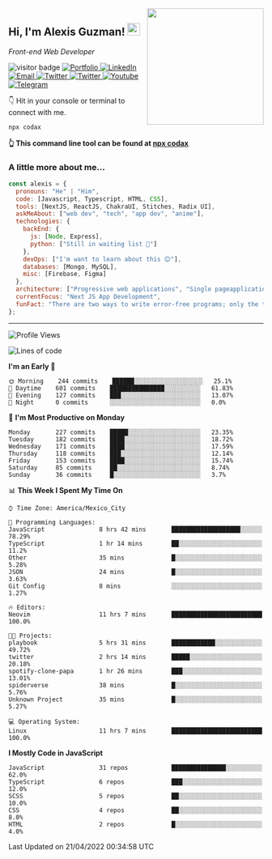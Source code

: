 <img align='right' src="https://media.giphy.com/media/M9gbBd9nbDrOTu1Mqx/giphy.gif" width="230">
<h2>Hi, I'm Alexis Guzman! <img src="https://media.giphy.com/media/hvRJCLFzcasrR4ia7z/giphy.gif" width="25px"></h2>
<p><em>Front-end Web Developer</em></p>

<p>
  <img src="https://visitor-badge.glitch.me/badge?page_id=a12989x.a12989x&left_color=black&right_color=gray" alt="visitor badge"/>
  <a href='https://www.codingcodax.dev/' target='_blank'>
    <img alt='Portfolio' src='https://img.shields.io/badge/Portfolio-black?logo=vercel&style=flat-square'>
  </a>
  <a href='https://linkedin.com/in/codax/' target='_blank'>
    <img alt='LinkedIn' src='https://img.shields.io/badge/LinkedIn-black?logo=LinkedIn&style=flat-square'>
  </a>
  <a href='mailto:codaxtech@gmail.com' target='_blank'>
    <img alt='Email' src='https://img.shields.io/badge/Email-black?logo=Gmail&style=flat-square'>
  </a>
  <a href='https://twitter.com/codingcodax' target='_blank'>
    <img alt='Twitter' src='https://img.shields.io/badge/Twitter-black?logo=Twitter&style=flat-square'>
  </a>
  <a href='https://www.instagram.com/codingcodax/' target='_blank'>
    <img alt='Twitter' src='https://img.shields.io/badge/Instagram-black?logo=Instagram&style=flat-square'>
  </a>
  <a href='https://www.youtube.com/channel/UCMY0GhV1HuX4XdbgalC77VQ' target='_blank'>
    <img alt='Youtube' src='https://img.shields.io/badge/YouTube-black?logo=Youtube&style=flat-square'>
  </a>
  <a href='https://t.me/codingcodax' target='_blank'>
    <img alt='Telegram' src='https://img.shields.io/badge/Telegram-black?logo=Telegram&logoColor=ffffff&style=flat-square'>
  </a>
</p>

👇 Hit in your console or terminal to connect with me.

```bash
npx codax
```
**👆 This command line tool can be found at [npx codax](https://github.com/a12989x/npx-codax)**

<h3>A little more about me...</h3>

```javascript
const alexis = {
  pronouns: "He" | "Him",
  code: [Javascript, Typescript, HTML, CSS],
  tools: [NextJS, ReactJS, ChakraUI, Stitches, Radix UI],
  askMeAbout: ["web dev", "tech", "app dev", "anime"],
  technologies: {
    backEnd: {
      js: [Node, Express],
      python: ["Still in waiting list 🥲"]
    },
    devOps: ["I'm want to learn about this 😊"],
    databases: [Mongo, MySQL],
    misc: [Firebase, Figma]
  },
  architecture: ["Progressive web applications", "Single pageapplications"],
  currentFocus: "Next JS App Development",
  funFact: "There are two ways to write error-free programs; only the third one works"
};
```

---

<!--START_SECTION:waka-->
![Profile Views](http://img.shields.io/badge/Profile%20Views-3-blue)

![Lines of code](https://img.shields.io/badge/From%20Hello%20World%20I%27ve%20Written-1%20Million%20lines%20of%20code-blue)

**I'm an Early 🐤** 

```text
🌞 Morning    244 commits    ██████░░░░░░░░░░░░░░░░░░░   25.1% 
🌆 Daytime    601 commits    ███████████████░░░░░░░░░░   61.83% 
🌃 Evening    127 commits    ███░░░░░░░░░░░░░░░░░░░░░░   13.07% 
🌙 Night      0 commits      ░░░░░░░░░░░░░░░░░░░░░░░░░   0.0%

```
📅 **I'm Most Productive on Monday** 

```text
Monday       227 commits    █████░░░░░░░░░░░░░░░░░░░░   23.35% 
Tuesday      182 commits    ████░░░░░░░░░░░░░░░░░░░░░   18.72% 
Wednesday    171 commits    ████░░░░░░░░░░░░░░░░░░░░░   17.59% 
Thursday     118 commits    ███░░░░░░░░░░░░░░░░░░░░░░   12.14% 
Friday       153 commits    ████░░░░░░░░░░░░░░░░░░░░░   15.74% 
Saturday     85 commits     ██░░░░░░░░░░░░░░░░░░░░░░░   8.74% 
Sunday       36 commits     █░░░░░░░░░░░░░░░░░░░░░░░░   3.7%

```


📊 **This Week I Spent My Time On** 

```text
⌚︎ Time Zone: America/Mexico_City

💬 Programming Languages: 
JavaScript               8 hrs 42 mins       ███████████████████░░░░░░   78.29% 
TypeScript               1 hr 14 mins        ██░░░░░░░░░░░░░░░░░░░░░░░   11.2% 
Other                    35 mins             █░░░░░░░░░░░░░░░░░░░░░░░░   5.28% 
JSON                     24 mins             █░░░░░░░░░░░░░░░░░░░░░░░░   3.63% 
Git Config               8 mins              ░░░░░░░░░░░░░░░░░░░░░░░░░   1.27%

🔥 Editors: 
Neovim                   11 hrs 7 mins       █████████████████████████   100.0%

🐱‍💻 Projects: 
playbook                 5 hrs 31 mins       ████████████░░░░░░░░░░░░░   49.72% 
twitter                  2 hrs 14 mins       █████░░░░░░░░░░░░░░░░░░░░   20.18% 
spotify-clone-papa       1 hr 26 mins        ███░░░░░░░░░░░░░░░░░░░░░░   13.01% 
spiderverse              38 mins             █░░░░░░░░░░░░░░░░░░░░░░░░   5.76% 
Unknown Project          35 mins             █░░░░░░░░░░░░░░░░░░░░░░░░   5.27%

💻 Operating System: 
Linux                    11 hrs 7 mins       █████████████████████████   100.0%

```

**I Mostly Code in JavaScript** 

```text
JavaScript               31 repos            ███████████████░░░░░░░░░░   62.0% 
TypeScript               6 repos             ███░░░░░░░░░░░░░░░░░░░░░░   12.0% 
SCSS                     5 repos             ██░░░░░░░░░░░░░░░░░░░░░░░   10.0% 
CSS                      4 repos             ██░░░░░░░░░░░░░░░░░░░░░░░   8.0% 
HTML                     2 repos             █░░░░░░░░░░░░░░░░░░░░░░░░   4.0%

```



 Last Updated on 21/04/2022 00:34:58 UTC
<!--END_SECTION:waka-->
